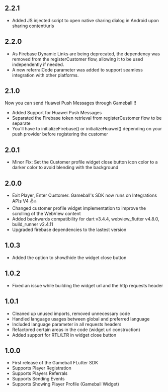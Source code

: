 ## 2.2.1
* Added JS injected script to open native sharing dialog in Android upon sharing content/urls

## 2.2.0
* As Firebase Dynamic Links are being deprecated, the dependency was removed from the registerCustomer flow, allowing it to be used independently if needed.
* A new referralCode parameter was added to support seamless integration with other platforms.

## 2.1.0

Now you can send Huawei Push Messages through Gameball !!
* Added Support for Huawei Push Messages
* Separated the Firebase token retrieval from registerCustomer flow to be separate
* You'll have to initializeFirebase() or initializeHuawei() depending on your push provider before registering the customer

## 2.0.1
* Minor Fix: Set the Customer profile widget close button icon color to
a darker color to avoid blending with the background

## 2.0.0

* Exit Player, Enter Customer. Gameball's SDK now runs on Integrations APIs V4 ✌🔥
* Changed customer profile widget implementation to improve the scrolling of the WebView content
* Added backwards compatibility for dart v3.4.4, webview_flutter v4.8.0, build_runner v2.4.11
* Upgraded firebase dependencies to the lastest version

## 1.0.3

* Added the option to show/hide the widget close button

## 1.0.2

* Fixed an issue while building the widget url and the http requests header

## 1.0.1

* Cleaned up unused imports, removed unnecessary code
* Handled language usages between global and preferred language
* Included language parameter in all requests headers
* Refactored certain areas in the code (widget url construction)
* Added support for RTL/LTR in widget close button

## 1.0.0

* First release of the Gameball FLutter SDK
* Supports Player Registration
* Supports Players Referrals
* Supports Sending Events
* Supports Showing Player Profile (Gameball Widget)
